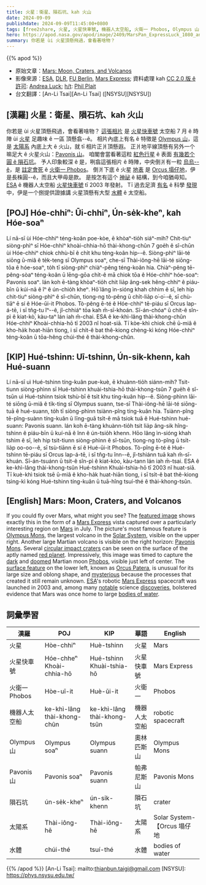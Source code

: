```yaml
---
title: 火星：衛星、隕石坑、kah 火山
date: 2024-09-09
publishdate: 2024-09-09T11:45:00+0800
tags: [free2share, 火星, 火星快車號, 機器人太空船, 火衛一 Phobos, Olympus 山, Pavonis 山, Orcus 塌仔地, 隕石坑, 太陽系, 水體]
hero: https://apod.nasa.gov/apod/image/2409/MarsPan_ExpressLuck_1080_annotated.jpg
summary: 你若是 ùi 火星頂懸飛過，會看著啥物？
---
```


{{% apod %}}

- 原始文章：[Mars: Moon, Craters, and Volcanos](https://apod.nasa.gov/apod/ap240909.html)
- 影像來源：[ESA](https://www.esa.int/), [DLR](https://www.dlr.de/EN/organisation-dlr/dlr/dlr-at-a-glance.html), [FU Berlin](https://www.fu-berlin.de/), [Mars Express](https://www.esa.int/Science_Exploration/Space_Science/Mars_Express); 資料處理 kah [CC 2.0 版 ê 許可][License2]: [Andrea Luck](https://twitter.com/andrluck); [h/t](https://en.wikipedia.org/wiki/Hat_tip): [Phil Plait](https://www.scientificamerican.com/author/phil-plait/)
- 台文翻譯：[An-Li Tsai][An-Li Tsai] ([NSYSU][NSYSU])

## [漢羅] 火星：衛星、隕石坑、kah 火山
你若是 ùi 火星頂懸飛過，會看著啥物？
[這張相片][featured image] 是 [火星快車號][Mars Express 1] 太空船 7 月 ê 時陣 ùi [火星][Mars] 足趣味 ê 一區 頂懸翕--ê。
相片內底上有名 ê 特徵是 [Olympus 山][Olympus Mons]，這是 [太陽系][Solar System] 內底上大 ê 火山，就 tī 相片正爿頂懸遐。
正爿地平線頂懸有另外一个嘛足大 ê 火星火山：[Pavonis 山][Pavonis Mons]。
咱閣會當看著這粒 [紅色行星][red planet] ê 表面 [有幾若个 圓 ê 隕石坑][circular impact craters]。
予人印象較深 ê 是，咧翕這張相片 ê 時陣，中央倒爿有一粒 [烏烏--ê][dark]，是 [註定會死][doomed] ê [火衛一 Phobos][Phobos]。
倒爿下底 ê 火星 [地表][surface feature] 是 [Orcus 塌仔地][Orcus Patera]，伊是長株圓--ê，而且大甲毋是款。
是按怎有這个 [神祕][mysterious] ê 結構，到今咱猶毋知。
[ESA][ESA] ê 機器人太空船 [火星快車號][Mars Express 2] tī 2003 年發射。
Tī 過去足濟 [有名][notable] ê 科學 [發現][discoveries] 中，伊是一个捌提供證據講 火星頂懸有大型 [水體][bodies of water] ê 太空船。

## [POJ] Hóe-chhiⁿ: Ūi-chhiⁿ, Ún-se̍k-kheⁿ, kah Hóe-soaⁿ
Lí nā-sī ùi Hóe-chhiⁿ téng-koân poe-kòe, ē khòaⁿ-tio̍h siáⁿ-mih?
Chit-tiuⁿ siòng-phìⁿ sī Hóe-chhiⁿ khoài-chhia-hō thài-khong-chûn 7 goe̍h ê sî-chūn ùi Hóe-chhiⁿ chiok chhù-bī ê chi̍t khu téng-koân hip--ê.
Siòng-phìⁿ lāi-té siōng ū-miâ ê te̍k-teng sī Olympus soaⁿ, che-sī Thài-iông-hē lāi-té siōng-tōa ê hóe-soaⁿ, to̍h tī siòng-phìⁿ chiàⁿ-pêng téng-koân hia.
Chiàⁿ-pêng tē-pêng-sòaⁿ téng-koân ū lēng-gōa chi̍t-ê mā chiok tōa ê Hóe-chhiⁿ hóe-soaⁿ: Pavonis soaⁿ.
lán koh ē-tàng khòaⁿ-tio̍h chit lia̍p âng-sek hêng-chhiⁿ ê piáu-bīn ū kúi-nā ê îⁿ ê ún-chio̍h kheⁿ.
Hō͘ lâng ìn-sióng khah chhim ê sī, leh hip chit-tiuⁿ siòng-phìⁿ ê sî-chūn, tiong-ng tò-pêng ū chi̍t-lia̍p o͘-o͘--ê, sī chù-tiāⁿ ē sí ê Hóe-ūi-it Phobos.
Tò-pêng ē-té ê Hóe-chhiⁿ tē-piáu sī Orcus lap-á-tē, i sī tn̂g-tu îⁿ--ê, jî-chhiáⁿ tōa kah m̄-sī-khoán.
Sī-án-chóaⁿ ū chit-ê sîn-pì ê kiat-kò͘, kàu-taⁿ lán iah m̄-chai.
ESA ê ke-khì-lâng thài-khong-chûn Hóe-chhiⁿ Khoài-chhia-hō tī 2003 nî hoat-siā.
Tī kòe-khì chiok chē ū-miâ ê kho-ha̍k hoat-hiān tiong, i sī chi̍t-ê bat thê-kiong chèng-kì kóng Hóe-chhiⁿ téng-koân ū tōa-hêng chúi-thé ê thài-khong-chûn.

## [KIP] Hué-tshinn: Uī-tshinn, Ún-si̍k-khenn, kah Hué-suann
Lí nā-sī uì Hué-tshinn tíng-kuân pue-kuè, ē khuànn-tio̍h siánn-mih?
Tsit-tiunn siòng-phìnn sī Hué-tshinn khuài-tshia-hō thài-khong-tsûn 7 gue̍h ê sî-tsūn uì Hué-tshinn tsiok tshù-bī ê tsi̍t khu tíng-kuân hip--ê.
Siòng-phìnn lāi-té siōng ū-miâ ê ti̍k-ting sī Olympus suann, tse-sī Thài-iông-hē lāi-té siōng-tuā ê hué-suann, to̍h tī siòng-phìnn tsiànn-pîng tíng-kuân hia.
Tsiànn-pîng tē-pîng-suànn tíng-kuân ū līng-guā tsi̍t-ê mā tsiok tuā ê Hué-tshinn hué-suann: Pavonis suann.
lán koh ē-tàng khuànn-tio̍h tsit lia̍p âng-sik hîng-tshinn ê piáu-bīn ū kuí-nā ê înn ê ún-tsio̍h khenn.
Hōo lâng ìn-sióng khah tshim ê sī, leh hip tsit-tiunn siòng-phìnn ê sî-tsūn, tiong-ng tò-pîng ū tsi̍t-lia̍p oo-oo--ê, sī tsù-tiānn ē sí ê Hué-ūi-it Phobos.
Tò-pîng ē-té ê Hué-tshinn tē-piáu sī Orcus lap-á-tē, i sī tn̂g-tu înn--ê, jî-tshiánn tuā kah m̄-sī-khuán.
Sī-án-tsuánn ū tsit-ê sîn-pì ê kiat-kòo, kàu-tann lán iah m̄-tsai.
ESA ê ke-khì-lâng thài-khong-tsûn Hué-tshinn Khuài-tshia-hō tī 2003 nî huat-siā.
Tī kuè-khì tsiok tsē ū-miâ ê kho-ha̍k huat-hiān tiong, i sī tsi̍t-ê bat thê-kiong tsìng-kì kóng Hué-tshinn tíng-kuân ū tuā-hîng tsuí-thé ê thài-khong-tsûn.

## [English] Mars: Moon, Craters, and Volcanos
If you could fly over Mars, what might you see?
The [featured image][featured image] shows exactly this in the form of a [Mars Express][Mars Express 1] vista captured over a particularly interesting region on [Mars][Mars] in July.
The picture's most famous feature is [Olympus Mons][Olympus Mons], the largest volcano in the [Solar System][Solar System], visible on the upper right.
Another large Martian volcano is visible on the right horizon: [Pavonis Mons][Pavonis Mons].
Several [circular impact craters][circular impact craters] can be seen on the surface of the aptly named [red planet][red planet].
Impressively, this image was timed to capture the [dark][dark] and [doomed][doomed] Martian moon [Phobos][Phobos], visible just left of center.
The [surface feature][surface feature] on the lower left, known as [Orcus Patera][Orcus Patera], is unusual for its large size and oblong shape, and [mysterious][mysterious] because the processes that created it still remain unknown.
[ESA][ESA]'s robotic [Mars Express][Mars Express 2] spacecraft was launched in 2003 and, among many [notable][notable] science [discoveries][discoveries], bolstered evidence that Mars was once home to large [bodies of water][bodies of water].

## 詞彙學習

|漢羅|POJ|KIP|華語|English|
|-|-|-|-|-|
|火星|Hòe-chhiⁿ|Huè-tshinn|火星|Mars|
|火星快車號|Hóe-chheⁿ Khoài-chhia-hō|Hué-tshinn Khuài-tshia-hō|火星快車號|Mars Express|
|火衛一 Phobos|Hòe-uī-it|Huè-ūi-it|火衛一|Phobos|
|機器人太空船|ke-khì-lâng thài-khong-chûn|ke-khì-lâng thài-khong-tsûn|機器人太空船|robotic spacecraft|
|Olympus 山|Olympus soaⁿ|Olympus suann|奧林匹斯山|Olympus Mons|
|Pavonis 山|Pavonis soaⁿ|Pavonis suann|帕弗尼斯山|Pavonis Mons|
|隕石坑|ún-se̍k-kheⁿ|ún-si̍k-khenn|隕石坑|crater|
|太陽系|Thài-iông-hē|Thài-iông-hē|太陽系|Solar System- 【Orcus 塌仔地|
|水體|chúi-thé|tsuí-thé|水體|bodies of water|

{{% /apod %}}
[An-Li Tsai]: mailto:thianbun.taigi@gmail.com
[NSYSU]: https://phys.nsysu.edu.tw/

[copyright]: https://apod.nasa.gov/apod/fap/lib/about_apod.html#srapply
[License3]: https://creativecommons.org/licenses/by/3.0/
[License2]:https://creativecommons.org/licenses/by-nc-nd/2.0/

[featured image]:https://www.flickr.com/photos/192271236@N03/53962162859/in/dateposted
[Mars Express 1]:https://science.nasa.gov/mission/mars-express/
[Mars]:https://science.nasa.gov/mars/facts/
[Olympus Mons]:https://apod.nasa.gov/apod/ap230404.html
[Solar System]:https://science.nasa.gov/solar-system/solar-system-facts/
[Pavonis Mons]:https://en.wikipedia.org/wiki/Pavonis_Mons
[circular impact craters]:https://youtu.be/cNeRBuLAa7o?t=12
[red planet]:https://apod.nasa.gov/apod/ap970804.html
[dark]:https://apod.nasa.gov/apod/ap230731.html
[doomed]:https://apod.nasa.gov/apod/ap220703.html
[Phobos]:https://science.nasa.gov/mars/moons/phobos/
[surface feature]:https://upload.wikimedia.org/wikipedia/commons/7/75/Map_of_Mars.png
[Orcus Patera]:https://en.wikipedia.org/wiki/Orcus_Patera
[mysterious]:https://www.esa.int/Science_Exploration/Space_Science/Mars_Express/Mars_s_mysterious_elongated_crater
[ESA]:https://www.esa.int/
[Mars Express 2]:https://www.esa.int/Science_Exploration/Space_Science/Mars_Express_overview
[notable]:https://marinhumane.org/wp-content/uploads/2022/10/Cat-on-computer.jpg
[discoveries]:https://www.esa.int/Science_Exploration/Space_Science/Mars_Express/Mars_Express_science_highlights
[bodies of water]:https://apod.nasa.gov/apod/ap050720.html
